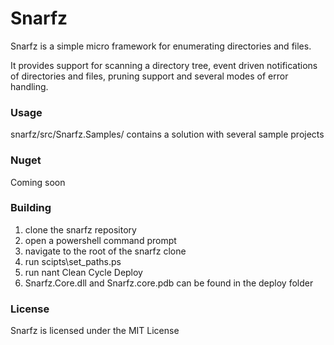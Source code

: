 # Snarfz

Snarfz is a simple micro framework for enumerating directories and files.   

It provides support for scanning a directory tree, event driven notifications 
of directories and files, pruning support and several modes of error handling.

### Usage

snarfz/src/Snarfz.Samples/ contains a solution with several sample projects

### Nuget

Coming soon

### Building

1. clone the snarfz repository
2. open a powershell command prompt
3. navigate to the root of the snarfz clone 
4. run scipts\set_paths.ps
5. run nant Clean Cycle Deploy
6. Snarfz.Core.dll and Snarfz.core.pdb can be found in the deploy folder

### License

Snarfz is licensed under the MIT License
